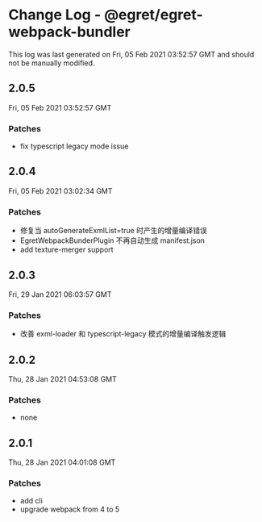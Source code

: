 # Change Log - @egret/egret-webpack-bundler

This log was last generated on Fri, 05 Feb 2021 03:52:57 GMT and should not be manually modified.

## 2.0.5
Fri, 05 Feb 2021 03:52:57 GMT

### Patches

- fix typescript legacy mode issue

## 2.0.4
Fri, 05 Feb 2021 03:02:34 GMT

### Patches

- 修复当 autoGenerateExmlList=true 时产生的增量编译错误
- EgretWebpackBunderPlugin 不再自动生成 manifest.json
- add texture-merger support

## 2.0.3
Fri, 29 Jan 2021 06:03:57 GMT

### Patches

- 改善 exml-loader 和 typescript-legacy 模式的增量编译触发逻辑

## 2.0.2
Thu, 28 Jan 2021 04:53:08 GMT

### Patches

- none

## 2.0.1
Thu, 28 Jan 2021 04:01:08 GMT

### Patches

- add cli
- upgrade webpack from 4 to 5


